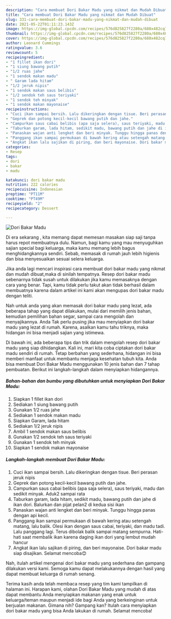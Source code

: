 ```yaml
---
description: "Cara membuat Dori Bakar Madu yang nikmat dan Mudah Dibuat"
title: "Cara membuat Dori Bakar Madu yang nikmat dan Mudah Dibuat"
slug: 331-cara-membuat-dori-bakar-madu-yang-nikmat-dan-mudah-dibuat
date: 2021-05-22T01:11:23.143Z
image: https://img-global.cpcdn.com/recipes/576d825827f2280a/680x482cq70/dori-bakar-madu-foto-resep-utama.jpg
thumbnail: https://img-global.cpcdn.com/recipes/576d825827f2280a/680x482cq70/dori-bakar-madu-foto-resep-utama.jpg
cover: https://img-global.cpcdn.com/recipes/576d825827f2280a/680x482cq70/dori-bakar-madu-foto-resep-utama.jpg
author: Leonard Cummings
ratingvalue: 3.6
reviewcount: 5
recipeingredient:
- "1 fillet ikan dori"
- "1 siung bawang putih"
- "1/2 ruas jahe"
- "1 sendok makan madu"
- " Garam lada hitam"
- "1/2 jeruk nipis"
- "1 sendok makan saus belibis"
- "1/2 sendok teh saus teriyaki"
- "1 sendok teh minyak"
- "1 sendok makan mayonaise"
recipeinstructions:
- "Cuci ikan sampai bersih. Lalu dikeringkan dengan tisue. Beri perasan jeruk nipis"
- "Geprek dan potong kecil-kecil bawang putih dan jahe."
- "Campurkan saus cabai belibis (apa saja selera), saus teriyaki, madu dan sedikit minyak. Aduk2 sampai rata"
- "Taburkan garam, lada hitam, sedikit madu, bawang putih dan jahe di ikan dori. Balurkan dan pijat pelan2 di kedua sisi ikan"
- "Panaskan wajan anti lengket dan beri minyak. Tunggu hingga panas dengan api kecil."
- "Panggang ikan sampai permukaan di bawah kering atau setengah matang, lalu balik. Olesi ikan dengan saus cabai, teriyaki, dan madu tadi. Lalu panggang lagi. Terus dibolak balik sampai matang sempurna. Hati-hati saat membalik ikan karena daging ikan dori yang lembut mudah hancur"
- "Angkat ikan lalu sajikan di piring, dan beri mayonaise. Dori bakar madu siap disajikan. Selamat mencoba😊"
categories:
- Resep
tags:
- dori
- bakar
- madu

katakunci: dori bakar madu 
nutrition: 222 calories
recipecuisine: Indonesian
preptime: "PT11M"
cooktime: "PT49M"
recipeyield: "2"
recipecategory: Dessert

---
```



![Dori Bakar Madu](https://img-global.cpcdn.com/recipes/576d825827f2280a/680x482cq70/dori-bakar-madu-foto-resep-utama.jpg)

Di era  sekarang , kita memang dapat memesan masakan siap saji tanpa harus repot membuatnya dulu. Namun, bagi kamu yang mau menyuguhkan sajian special bagi keluarga, maka kamu memang lebih bagus menghidangkannya sendiri. Sebab, memasak di rumah jauh lebih higienis dan bisa menyesuaikan sesuai selera keluarga.

Jika anda lagi mencari inspirasi cara membuat dori bakar madu yang nikmat dan mudah dibuat,maka di sinilah tempatnya. Resep dori bakar madu  sebenarnya tidak susah untuk dilakukan jika kamu memasaknya dengan cara yang benar. Tapi, kamu tidak perlu takut akan tidak berhasil dalam membuatnya 
karena dalam artikel ini kami akan mengupas dori bakar madu dengan teliti.  



Nah untuk anda yang akan memasak dori bakar madu yang lezat, ada beberapa tahap yang dapat dilakukan, mulai dari memilih jenis bahan, kemudian pemilihan bahan segar, sampai cara mengolah dan menyajikannya. Anda Tak perlu pusing jika mau menyiapkan dori bakar madu yang lezat di rumah. Karena, asalkan kamu  tahu triknya, maka hidangan ini bisa menjadi sajian yang istimewa.

Di bawah ini, ada beberapa tips dan trik dalam mengolah resep dori bakar madu yang siap dihidangkan. Kali ini, mari kita coba ciptakan dori bakar madu sendiri di rumah. Tetap berbahan yang sederhana, hidangan ini bisa memberi manfaat untuk membantu menjaga kesehatan tubuh kita. Anda bisa membuat Dori Bakar Madu menggunakan 10 jenis bahan dan 7 tahap pembuatan. Berikut ini langkah-langkah dalam menyiapkan hidangannya.

<!--inarticleads1-->

##### Bahan-bahan dan bumbu yang dibutuhkan untuk menyiapkan Dori Bakar Madu:

1. Siapkan 1 fillet ikan dori
1. Sediakan 1 siung bawang putih
1. Gunakan 1/2 ruas jahe
1. Sediakan 1 sendok makan madu
1. Siapkan  Garam, lada hitam
1. Sediakan 1/2 jeruk nipis
1. Ambil 1 sendok makan saus belibis
1. Gunakan 1/2 sendok teh saus teriyaki
1. Gunakan 1 sendok teh minyak
1. Siapkan 1 sendok makan mayonaise




<!--inarticleads2-->

##### Langkah-langkah membuat Dori Bakar Madu:

1. Cuci ikan sampai bersih. Lalu dikeringkan dengan tisue. Beri perasan jeruk nipis
1. Geprek dan potong kecil-kecil bawang putih dan jahe.
1. Campurkan saus cabai belibis (apa saja selera), saus teriyaki, madu dan sedikit minyak. Aduk2 sampai rata
1. Taburkan garam, lada hitam, sedikit madu, bawang putih dan jahe di ikan dori. Balurkan dan pijat pelan2 di kedua sisi ikan
1. Panaskan wajan anti lengket dan beri minyak. Tunggu hingga panas dengan api kecil.
1. Panggang ikan sampai permukaan di bawah kering atau setengah matang, lalu balik. Olesi ikan dengan saus cabai, teriyaki, dan madu tadi. Lalu panggang lagi. Terus dibolak balik sampai matang sempurna. Hati-hati saat membalik ikan karena daging ikan dori yang lembut mudah hancur
1. Angkat ikan lalu sajikan di piring, dan beri mayonaise. Dori bakar madu siap disajikan. Selamat mencoba😊




Nah, itulah artikel mengenai  dori bakar madu  yang sederhana dan gampang dilakukan versi kami. Semoga kamu dapat melakukannya dengan hasil yang dapat membuat keluarga di rumah senang. 

Terima kasih anda telah membaca resep yang tim kami tampilkan di halaman ini. Harapan kami, olahan  Dori Bakar Madu yang mudah di atas dapat membantu Anda menyiapkan makanan yang enak untuk keluarga/teman maupun menjadi ide bagi Anda yang berkeinginan untuk berjualan makanan. Gimana nih? Gampang kan? Itulah cara menyiapkan dori bakar madu yang bisa Anda lakukan di rumah. Selamat mencoba!

